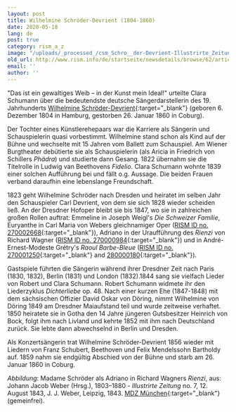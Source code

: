 ```yaml
---
layout: post
title: Wilhelmine Schröder-Devrient (1804-1860)
date: 2020-05-18
lang: de
post: true
category: rism_a_z
image: "/uploads/_processed_/csm_Schro__der-Devrient-Illustrirte_Zeitung__1843__07_013_4_Adriano_9e256ca086.png"
old_url: http://www.rism.info/de/startseite/newsdetails/browse/62/article/64/wilhelmine-schroeder-devrient-1804-1860.html
email: ''
author: ''
---
```



"Das ist ein gewaltiges Weib – in der Kunst mein Ideal!" urteilte Clara Schumann über die bedeutendste deutsche Sängerdarstellerin des 19. Jahrhunderts [Wilhelmine Schröder-Devrient](https://opac.rism.info/search?View=rism&q=Schr%C3%B6der+Devrient+Wilhelmine&Language=en){:target="_blank"} (geboren 6. Dezember 1804 in Hamburg, gestorben 26. Januar 1860 in Coburg).

Der Tochter eines Künstlerehepaars war die Karriere als Sängerin und Schauspielerin quasi vorbestimmt. Wilhelmine stand schon als Kind auf der Bühne und wechselte mit 15 Jahren vom Ballett zum Schauspiel. Am Wiener Burgtheater debütierte sie als Schauspielerin (als Aricia in Friedrich von Schillers _Phädra_) und studierte dann Gesang. 1822 übernahm sie die Titelrolle in Ludwig van Beethovens _Fidelio_. Clara Schumann wohnte 1839 einer solchen Aufführung bei und fällt o.g. Aussage. Die beiden Frauen verband daraufhin eine lebenslange Freundschaft.

1823 geht Wilhelmine Schröder nach Dresden und heiratet im selben Jahr den Schauspieler Carl Devrient, von dem sie sich 1828 wieder scheiden ließ. An der Dresdner Hofoper bleibt sie bis 1847, wo sie in zahlreichen großen Rollen auftrat: Emmeline in Joseph Weigl's _Die Schweizer Familie_, Euryanthe in Carl Maria von Webers gleichnamiger Oper ([RISM ID no. 270002668](https://opac.rism.info/search?id=270002668&View=rism){:target="_blank"}), Adriano in der Uraufführung des _Rienzi_ von Richard Wagner ([RISM ID no. 270000984](https://opac.rism.info/search?id=270000984&View=rism){:target="_blank"}) und in André-Ernest-Modeste Grétry's _Raoul Barbe-Bleue_ ([RISM ID no. 270001250](https://opac.rism.info/search?id=270001250&View=rism){:target="_blank"} and [280000180](https://opac.rism.info/search?id=280000180&View=rism){:target="_blank"}).

Gastspiele führten die Sängerin während ihrer Dresdner Zeit nach Paris (1830, 1832), Berlin (1831) und London (1832).1844 sang sie vielfach Lieder von Robert und Clara Schumann. Robert Schumann widmete ihr den Liederzyklus _Dichterliebe_ op. 48. Nach einer kurzen Ehe (1847-1848) mit dem sächsischen Offizier David Oskar von Döring, nimmt Wilhelmine von Döring 1849 am Dresdner Maiaufstand teil und wurde zeitweise verhaftet. 1850 heiratete sie in Gotha den 14 Jahre jüngeren Gutsbesitzer Heinrich von Bock, folgt ihm nach Livland und kehrte 1852 mit ihm nach Deutschland zurück. Sie lebte dann abwechselnd in Berlin und Dresden.

Als Konzertsängerin trat Wilhelmine Schröder-Devrient 1856 wieder mit Liedern von Franz Schubert, Beethoven und Felix Mendelssohn Bartholdy auf. 1859 nahm sie endgültig Abschied von der Bühne und starb am 26. Januar 1860 in Coburg.


_Abbildung_: Madame Schröder als Adriano in Richard Wagners _Rienzi_, aus: Johann Jacob Weber (Hrsg.), 1803–1880 - _Illustrirte Zeitung_ no. 7, 12. August 1843, J. J. Weber, Leipzig, 1843. [MDZ München](https://commons.wikimedia.org/w/index.php?curid=34793830){:target="_blank"} (gemeinfrei).



<script type="text/javascript">var switchTo5x=true;</script><script type="text/javascript" src="http://w.sharethis.com/button/buttons.js"></script><script type="text/javascript">stLight.options({publisher: "9b601438-1ce1-49d8-bfd7-9cff5df54c17", doNotHash: false, doNotCopy: false, hashAddressBar: false});</script>